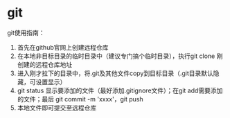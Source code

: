 # git
git使用指南：
1. 首先在github官网上创建远程仓库
2. 在本地非目标目录的临时目录中（建议专门搞个临时目录），执行git clone 刚创建的远程仓库地址
3. 进入刚才拉下的目录中，将.git及其他文件copy到目标目录（.git目录默认隐藏，可设置显示）
4. git status 显示要添加的文件（最好添加.gitignore文件）；在git add需要添加的文件；最后 git commit -m 'xxxx'，git push
5. 本地文件即可提交至远程仓库
